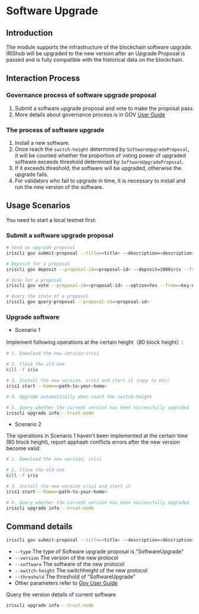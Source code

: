 # Software Upgrade

## Introduction

The module supports the infrastructure of the blockchain software upgrade. IRIShub will be upgraded to the new version after an Upgrade Proposal is passed and is fully compatible with the historical data on the blockchain.

## Interaction Process

### Governance process of software upgrade proposal

1. Submit a software upgrade proposal and vote to make the proposal pass
2. More details about governance process is in GOV [User Guide](governance.md)

### The process of software upgrade

1. Install a new software.
2. Once reach the `switch-height` determined by `SoftwareUpgradeProposal`, it will be counted whether the proportion of voting power of upgraded software exceeds threshold determined by `SoftwareUpgradeProposal`.
3. If it exceeds threshold, the software will be upgraded, otherwise the upgrade fails.
4. For validators who fail to upgrade in time, it is necessary to install and run the new version of the software.

## Usage Scenarios

You need to start a local testnet first:

### Submit a software upgrade proposal

```bash
# Send an upgrade proposal
iriscli gov submit-proposal --title=<title> --description=<description> --type="SoftwareUpgrade" --deposit=100iris --from=<key-name> --chain-id=irishub --fees=0.3iris --software=https://github.com/irisnet/irishub/tree/v0.13.1 --version=2 --switch-height=80 --threshold=0.9 --commit

# Deposit for a proposal
iriscli gov deposit --proposal-id=<proposal-id> --deposit=1000iris --from=<key-name> --chain-id=irishub --fees=0.3iris --commit

# Vote for a proposal
iriscli gov vote --proposal-id=<proposal-id> --option=Yes --from=<key-name> --chain-id=irishub --fees=0.3iris --commit

# Query the state of a proposal
iriscli gov query-proposal --proposal-id=<proposal-id>
```

### Upgrade software

* Scenario 1

Implement following operations at the certain height（80 block height）:

```bash
# 1. Download the new version:iris1

# 2. Close the old one
kill -f iris

# 3. Install the new version, iris1 and start it（copy to bin）
iris1 start --home=<path-to-your-home>

# 4. Upgrade automatically when reach the switch-height

# 5. Query whether the current version has been successfully upgraded
iriscli upgrade info --trust-node
```

* Scenario 2

The operations in Scenario 1 haven't been implemented at the certain time (80 block height), report apphash conflicts errors after the new version become valid:

```bash
# 1. Download the new version, iris1

# 2. Close the old one
kill -f iris

# 3. Install the new version iris1 and start it
iris1 start --home=<path-to-your-home>

# 4. Query whether the current version has been successfully upgraded
iriscli upgrade info --trust-node
```

## Command details

```bash
iriscli gov submit-proposal --title=<title> --description=<description> --type="SoftwareUpgrade" --deposit=100iris --from=<key-name> --chain-id=irishub --fees=0.3iris --software=https://github.com/irisnet/irishub/tree/v0.13.1 --version=2 --switch-height=80 --threshold=0.9 --commit
```

* `--type`  The type of Software upgrade proposal is "SoftwareUpgrade"
* `--version`  The version of the new protocol
* `--software`  The software of the new protocol
* `--switch-height` The switchheight of the new protocol
* `--threshold`  The threshold of "SoftwareUpgrade"
* Other parameters refer to [Gov User Guide](governance.md)

Query the version details of current software

```bash
iriscli upgrade info --trust-node
```
